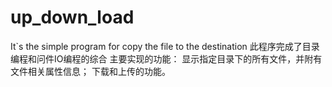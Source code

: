 # up_down_load
It`s the simple program for copy the file to the destination
此程序完成了目录编程和问件IO编程的综合
主要实现的功能：
  显示指定目录下的所有文件，并附有文件相关属性信息；
  下载和上传的功能。
